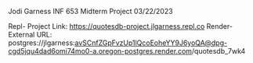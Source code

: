 Jodi Garness
INF 653 
Midterm Project
03/22/2023


Repl-     Project Link:     https://quotesdb-project.jlgarness.repl.co
Render-   External URL:     postgres://jlgarness:avSCnfZGpFvzUp1lQcoEoheYY9J6yoQA@dpg-cgd5jqu4dad6omi74mo0-a.oregon-postgres.render.com/quotesdb_7wk4
